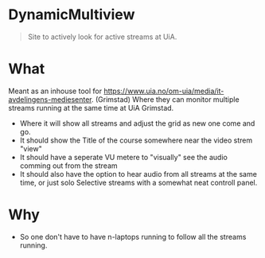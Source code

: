 # DynamicMultiview
> Site to actively look for active streams at UiA.

# What
Meant as an inhouse tool for https://www.uia.no/om-uia/media/it-avdelingens-mediesenter. (Grimstad)
Where they can monitor multiple streams running at the same time at UiA Grimstad.
- Where it will show all streams and adjust the grid as new one come and go.
- It should show the Title of the course somewhere near the video strem "view"
- It should have a seperate VU metere to "visually" see the audio comming out from the stream
- It should also have the option to hear audio from all streams at the same time, or just solo Selective streams with a somewhat neat controll panel.
  
# Why
- So one don't have to have n-laptops running to follow all the streams running.
